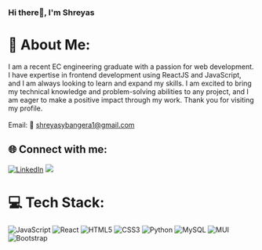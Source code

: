 ### Hi there👋, I'm Shreyas 

# 💫 About Me:
I am a recent EC engineering graduate with a passion for web development. I have expertise in frontend development using ReactJS and JavaScript, and I am always looking to learn and expand my skills. I am excited to bring my technical knowledge and problem-solving abilities to any project, and I am eager to make a positive impact through my work. Thank you for visiting my profile.<br><br>Email: 📧 shreyasybangera1@gmail.com


## 🌐 Connect with me:
[![LinkedIn](https://img.shields.io/badge/LinkedIn-%230077B5.svg?logo=linkedin&logoColor=white)](https://linkedin.com/in/https://www.linkedin.com/in/shreyas-y-bangera)
<a href="mailto:shreyasybangera1@gmail.com"><img src="https://img.shields.io/badge/-Email-D14836?style=flat&logo=Gmail&logoColor=white"/></a>

# 💻 Tech Stack:
![JavaScript](https://img.shields.io/badge/javascript-%23323330.svg?style=plastic&logo=javascript&logoColor=%23F7DF1E) ![React](https://img.shields.io/badge/react-%2320232a.svg?style=plastic&logo=react&logoColor=%2361DAFB) ![HTML5](https://img.shields.io/badge/html5-%23E34F26.svg?style=plastic&logo=html5&logoColor=white) ![CSS3](https://img.shields.io/badge/css3-%231572B6.svg?style=plastic&logo=css3&logoColor=white) ![Python](https://img.shields.io/badge/python-3670A0?style=plastic&logo=python&logoColor=ffdd54) ![MySQL](https://img.shields.io/badge/mysql-%2300f.svg?style=plastic&logo=mysql&logoColor=white) ![MUI](https://img.shields.io/badge/MUI-%230081CB.svg?style=plastic&logo=material-ui&logoColor=white) ![Bootstrap](https://img.shields.io/badge/bootstrap-%23563D7C.svg?style=plastic&logo=bootstrap&logoColor=white)


